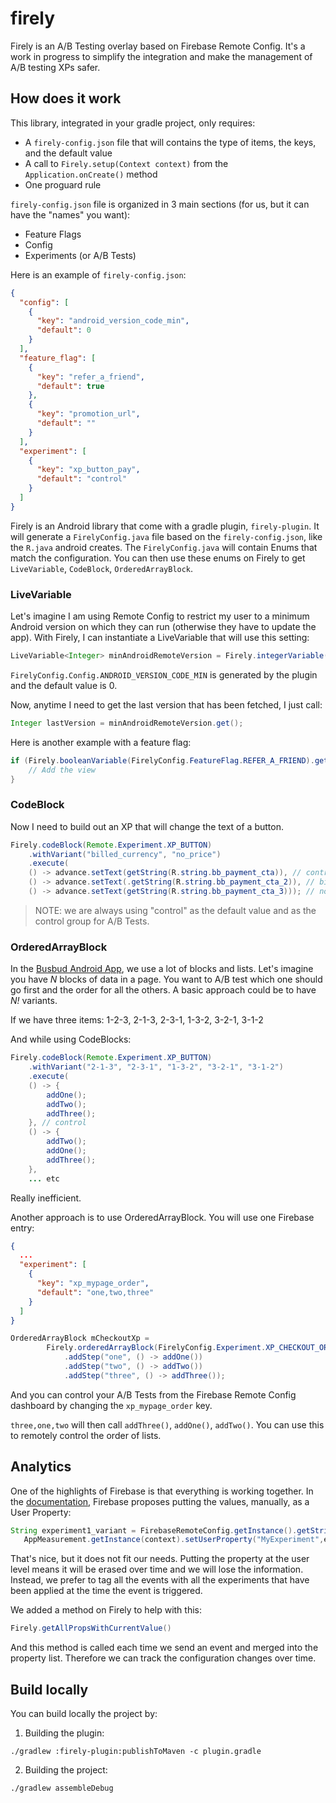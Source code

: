 # firely

Firely is an A/B Testing overlay based on Firebase Remote Config.
It's a work in progress to simplify the integration and make the management of A/B testing XPs safer. 

## How does it work

This library, integrated in your gradle project, only requires:
- A `firely-config.json` file that will contains the type of items, the keys, and the default value
- A call to `Firely.setup(Context context)` from the `Application.onCreate()` method
- One proguard rule

`firely-config.json` file is organized in 3 main sections (for us, but it can have the "names" you want):
- Feature Flags
- Config
- Experiments (or A/B Tests)


Here is an example of `firely-config.json`:
```json
{
  "config": [
    {
      "key": "android_version_code_min",
      "default": 0
    }
  ],
  "feature_flag": [
    {
      "key": "refer_a_friend",
      "default": true
    },
    {
      "key": "promotion_url",
      "default": ""
    }
  ],
  "experiment": [
    {
      "key": "xp_button_pay",
      "default": "control"
    }
  ]
}
```

Firely is an Android library that come with a gradle plugin, `firely-plugin`. It will generate a `FirelyConfig.java` file based on the `firely-config.json`, like the `R.java` android creates. The `FirelyConfig.java` will contain Enums that match the configuration. You can then use these enums on Firely to get `LiveVariable`, `CodeBlock`, `OrderedArrayBlock`.


### LiveVariable

Let's imagine I am using Remote Config to restrict my user to a minimum Android version on which they can run (otherwise they have to update the app). With Firely, I can instantiate a LiveVariable that will use this setting:

```java
LiveVariable<Integer> minAndroidRemoteVersion = Firely.integerVariable(FirelyConfig.Config.ANDROID_VERSION_CODE_MIN);
```

`FirelyConfig.Config.ANDROID_VERSION_CODE_MIN` is generated by the plugin and the default value is 0.

Now, anytime I need to get the last version that has been fetched, I just call:

```java
Integer lastVersion = minAndroidRemoteVersion.get();
```

Here is another example with a feature flag:

```java
if (Firely.booleanVariable(FirelyConfig.FeatureFlag.REFER_A_FRIEND).get()) {
	// Add the view
}
```


### CodeBlock

Now I need to build out an XP that will change the text of a button.

```java
Firely.codeBlock(Remote.Experiment.XP_BUTTON)
	.withVariant("billed_currency", "no_price")
	.execute(
	() -> advance.setText(getString(R.string.bb_payment_cta)), // control
	() -> advance.setText(.getString(R.string.bb_payment_cta_2)), // billed_currency
	() -> advance.setText(getString(R.string.bb_payment_cta_3))); // no_price
```

> NOTE: we are always using "control" as the default value and as the control group for A/B Tests.


### OrderedArrayBlock

In the [Busbud Android App](https://play.google.com/store/apps/details?id=com.busbud.android), we use a lot of blocks and lists. Let's imagine you have *N* blocks of data in a page.
You want to A/B test which one should go first and the order for all the others.
A basic approach could be to have *N!* variants.

If we have three items: 1-2-3, 2-1-3, 2-3-1, 1-3-2, 3-2-1, 3-1-2

And while using CodeBlocks:

```java
Firely.codeBlock(Remote.Experiment.XP_BUTTON)
	.withVariant("2-1-3", "2-3-1", "1-3-2", "3-2-1", "3-1-2")
	.execute(
	() -> {
		addOne();
		addTwo();
		addThree();
	}, // control
	() -> {
		addTwo();
		addOne();
		addThree();
	},
	... etc

```
Really inefficient.

Another approach is to use OrderedArrayBlock. You will use one Firebase entry:

```json
{
  ...
  "experiment": [
    {
      "key": "xp_mypage_order",
      "default": "one,two,three"
    }
  ]
}
```

```java
OrderedArrayBlock mCheckoutXp = 
		Firely.orderedArrayBlock(FirelyConfig.Experiment.XP_CHECKOUT_ORDER)
			.addStep("one", () -> addOne())
			.addStep("two", () -> addTwo())
			.addStep("three", () -> addThree());
```

And you can control your A/B Tests from the Firebase Remote Config dashboard by changing the `xp_mypage_order` key.

`three,one,two` will then call `addThree()`, `addOne()`, `addTwo()`. You can use this to remotely control the order of lists.

## Analytics

One of the highlights of Firebase is that everything is working together. In the [documentation](https://firebase.google.com/docs/remote-config/config-analytics), Firebase proposes putting the values, manually, as a User Property:

```java
String experiment1_variant = FirebaseRemoteConfig.getInstance().getString("experiment1");
   AppMeasurement.getInstance(context).setUserProperty("MyExperiment",experiment1_variant);
```

That's nice, but it does not fit our needs. Putting the property at the user level means it will be erased over time and we will lose the information. Instead, we prefer to tag all the events with all the experiments that have been applied at the time the event is triggered.

We added a method on Firely to help with this:

```java
Firely.getAllPropsWithCurrentValue()
```
And this method is called each time we send an event and merged into the property list. 
Therefore we can track the configuration changes over time.


## Build locally

You can build locally the project by:

1. Building the plugin:

`./gradlew :firely-plugin:publishToMaven -c plugin.gradle`

2. Building the project:

`./gradlew assembleDebug`



